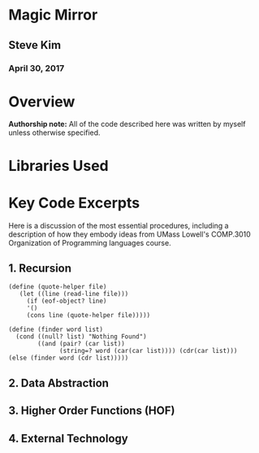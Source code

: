 
# Magic Mirror

## Steve Kim 
### April 30, 2017

# Overview


**Authorship note:** All of the code described here was written by myself unless otherwise specified.

# Libraries Used


# Key Code Excerpts
Here is a discussion of the most essential procedures, including a description of how they embody ideas from UMass Lowell's COMP.3010 Organization of Programming languages course.

## 1. Recursion
```racket
(define (quote-helper file)
   (let ((line (read-line file)))
     (if (eof-object? line)
     '()
     (cons line (quote-helper file)))))
```
```racket
(define (finder word list)
  (cond ((null? list) "Nothing Found")
        ((and (pair? (car list))
              (string=? word (car(car list)))) (cdr(car list)))
(else (finder word (cdr list)))))
```
## 2. Data Abstraction
## 3. Higher Order Functions (HOF)
## 4. External Technology

